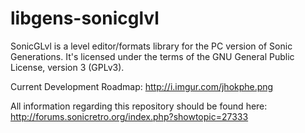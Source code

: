 # libgens-sonicglvl

SonicGLvl is a level editor/formats library for the PC version of Sonic Generations. It's licensed under the terms 
of the GNU General Public License, version 3 (GPLv3).

Current Development Roadmap: http://i.imgur.com/jhokphe.png

All information regarding this repository should be found here: http://forums.sonicretro.org/index.php?showtopic=27333
